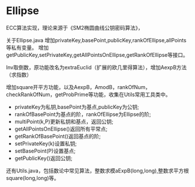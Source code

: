 # Ellipse
ECC算法实现，理论来源于《SM2椭圆曲线公钥密码算法》，

关于Ellipse.java
增加privateKey,basePoint,publicKey,rankOfEllipse,allPoints等私有变量。
增加getPublicKey,setPrivateKey,getAllPointsOnEllipse,getRankOfEllipse等接口。

Inv取倒数，原功能改名为extraEuclid（扩展的欧几里得算法），增加AexpB方法（求指数）

增加square开平方功能，以及AexpB，AmodB，rankOfNum，checkRankOfNum，getProbPrime等功能，收集在Utils常用工具类中。

 * privateKey为私钥,basePoint为基点,publicKey为公钥;
 * rankOfBasePoint为基点的阶，rankOfEllipse为Ellipse的阶;
 * multiPoint(k,P)更新私钥和基点，返回公钥;
 * getAllPointsOnEllipse()返回所有平常点;
 * getRankOfBasePoint()返回基点的阶;
 * setPrivateKey(k)设置私钥;
 * setBasePoint(P)设置基点;
 * getPublicKey()返回公钥;

还有Utils.java，包括数论中常见算法，整数求模aExpB(long,long),整数求平方根square(long,long)等。
